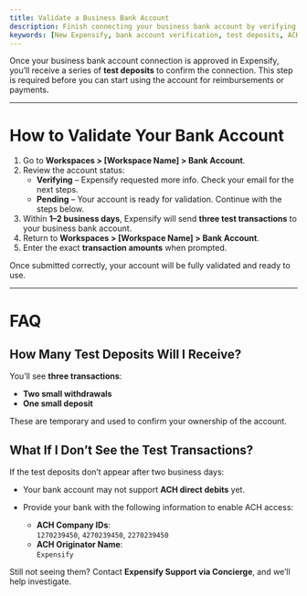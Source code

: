 ```yaml
---
title: Validate a Business Bank Account
description: Finish connecting your business bank account by verifying test transactions in Expensify.
keywords: [New Expensify, bank account verification, test deposits, ACH validation, business bank account, workspace payments]
---
```

<div id="new-expensify" markdown="1">

Once your business bank account connection is approved in Expensify, you’ll receive a series of **test deposits** to confirm the connection. This step is required before you can start using the account for reimbursements or payments.

---

# How to Validate Your Bank Account

1. Go to **Workspaces > [Workspace Name] > Bank Account**.
2. Review the account status:
   - **Verifying** – Expensify requested more info. Check your email for the next steps.
   - **Pending** – Your account is ready for validation. Continue with the steps below.
3. Within **1–2 business days**, Expensify will send **three test transactions** to your business bank account.
4. Return to **Workspaces > [Workspace Name] > Bank Account**.
5. Enter the exact **transaction amounts** when prompted.

Once submitted correctly, your account will be fully validated and ready to use.

---

# FAQ

## How Many Test Deposits Will I Receive?

You’ll see **three transactions**:
- **Two small withdrawals**
- **One small deposit**

These are temporary and used to confirm your ownership of the account.

## What If I Don’t See the Test Transactions?

If the test deposits don’t appear after two business days:

- Your bank account may not support **ACH direct debits** yet.
- Provide your bank with the following information to enable ACH access:

  - **ACH Company IDs**:  
    `1270239450`, `4270239450`, `2270239450`
  - **ACH Originator Name**:  
    `Expensify`

Still not seeing them? Contact **Expensify Support via Concierge**, and we’ll help investigate.

</div>
